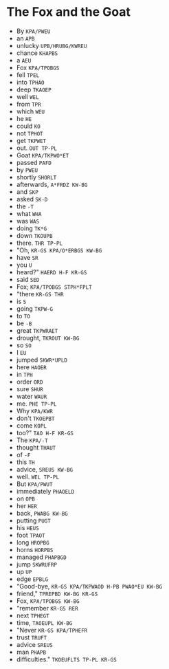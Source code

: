 # The Fox and the Goat

* By `KPA/PWEU`
* an `APB`
* unlucky `UPB/HRUBG/KWREU`
* chance `KHAPBS`
* a `AEU`
* Fox `KPA/TPOBGS`
* fell `TPEL`
* into `TPHAO`
* deep `TKAOEP`
* well `WEL`
* from `TPR`
* which `WEU`
* he `HE`
* could `KO`
* not `TPHOT`
* get `TKPWET`
* out. `OUT TP-PL`
* Goat `KPA/TKPWO*ET`
* passed `PAFD`
* by `PWEU`
* shortly `SHORLT`
* afterwards, `A*FRDZ KW-BG`
* and `SKP`
* asked `SK-D`
* the `-T`
* what `WHA`
* was `WAS`
* doing `TK*G`
* down `TKOUPB`
* there. `THR TP-PL`
* "Oh, `KR-GS KPA/O*ERBGS KW-BG`
* have `SR`
* you `U`
* heard?" `HAERD H-F KR-GS`
* said `SED`
* Fox; `KPA/TPOBGS STPH*FPLT`
* "there `KR-GS THR`
* is `S`
* going `TKPW-G`
* to `TO`
* be `-B`
* great `TKPWRAET`
* drought, `TKROUT KW-BG`
* so `SO`
* I `EU`
* jumped `SKWR*UPLD`
* here `HAOER`
* in `TPH`
* order `ORD`
* sure `SHUR`
* water `WAUR`
* me. `PHE TP-PL`
* Why `KPA/KWR`
* don't `TKOEPBT`
* come `KOPL`
* too?" `TAO H-F KR-GS`
* The `KPA/-T`
* thought `THAUT`
* of `-F`
* this `TH`
* advice, `SREUS KW-BG`
* well. `WEL TP-PL`
* But `KPA/PWUT`
* immediately `PHAOELD`
* on `OPB`
* her `HER`
* back, `PWABG KW-BG`
* putting `PUGT`
* his `HEUS`
* foot `TPAOT`
* long `HROPBG`
* horns `HORPBS`
* managed `PHAPBGD`
* jump `SKWRUFRP`
* up `UP`
* edge `EPBLG`
* "Good-bye, `KR-GS KPA/TKPWAOD H-PB PWAO*EU KW-BG`
* friend," `TPREPBD KW-BG KR-GS`
* Fox, `KPA/TPOBGS KW-BG`
* "remember `KR-GS RER`
* next `TPHEGT`
* time, `TAOEUPL KW-BG`
* "Never `KR-GS KPA/TPHEFR`
* trust `TRUFT`
* advice `SREUS`
* man `PHAPB`
* difficulties." `TKOEUFLTS TP-PL KR-GS`

